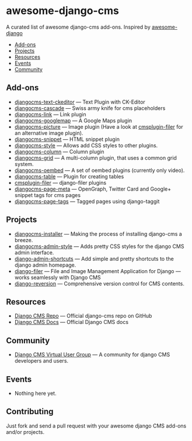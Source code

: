 awesome-django-cms
==================

A curated list of awesome django-cms add-ons. Inspired by [awesome-django](https://github.com/rosarior/awesome-django)

- [Add-ons](#addons)
- [Projects](#projects)
- [Resources](#resources)
- [Events](#events)
- [Community](#community)

## Add-ons

- [djangocms-text-ckeditor](https://github.com/divio/djangocms-text-ckeditor) — Text Plugin with CK-Editor
- [djangocms-cascade](https://github.com/jrief/djangocms-cascade) — Swiss army knife for cms placeholders
- [djangocms-link](https://github.com/divio/djangocms-link) — Link plugin
- [djangocms-googlemap](https://github.com/divio/djangocms-googlemap) — A Google Maps plugin
- [djangocms-picture](https://github.com/divio/djangocms-picture) — Image plugin (Have a look at [cmsplugin-filer](https://github.com/stefanfoulis/cmsplugin-filer/tree/develop/cmsplugin_filer_image) for an alternative image plugin).
- [djangocms-snippet](https://github.com/divio/djangocms-snippet) — HTML snippet plugin
- [djangocms-style](https://github.com/divio/djangocms-style) — Allows add CSS styles to other plugins.
- [djangocms-column](https://github.com/divio/djangocms-column) — Column plugin
- [djangocms-grid](https://github.com/divio/djangocms-grid) — A multi-column plugin, that uses a common grid system.
- [djangocms-oembed](https://github.com/divio/djangocms-oembed) — A set of oembed plugins (currently only video).
- [djangocms-table](https://github.com/divio/djangocms-table) — Plugin for creating tables
- [cmsplugin-filer](https://github.com/stefanfoulis/cmsplugin-filer) — django-filer plugins
- [djangocms-page-meta](https://github.com/nephila/djangocms-page-meta) — OpenGraph, Twitter Card and Google+ snippet tags for cms pages
- [djangocms-page-tags](https://github.com/nephila/djangocms-page-tags) — Tagged pages using django-taggit


## Projects

- [djangocms-installer](https://github.com/nephila/djangocms-installer) — Making the process of installing django-cms a breeze.
- [djangocms-admin-style](https://github.com/divio/djangocms-admin-style) — Adds pretty CSS styles for the django CMS admin interface.
- [django-admin-shortcuts](https://github.com/alesdotio/django-admin-shortcuts) — Add simple and pretty shortcuts to the django admin homepage.
- [django-filer](https://github.com/stefanfoulis/django-filer) — File and Image Management Application for Django — works seamlessly with Django CMS
- [django-reversion](https://github.com/etianen/django-reversion) — Comprehensive version control for CMS contents. 

## Resources
 - [Django CMS Repo](https://github.com/divio/django-cms) — Official django-cms repo on GitHub
 - [Django CMS Docs](http://docs.django-cms.org/) — Official Django CMS docs
 
## Community

* [Django CMS Virtual User Group](https://plus.google.com/u/1/communities/107689498573071376044) — A community for django CMS developers and users.

## Events
  - Nothing here yet.

## Contributing

Just fork and send a pull request with your awesome django CMS add-ons and/or projects.
